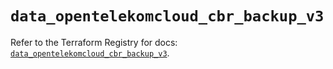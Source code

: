 # `data_opentelekomcloud_cbr_backup_v3`

Refer to the Terraform Registry for docs: [`data_opentelekomcloud_cbr_backup_v3`](https://registry.terraform.io/providers/opentelekomcloud/opentelekomcloud/1.36.43/docs/data-sources/cbr_backup_v3).
